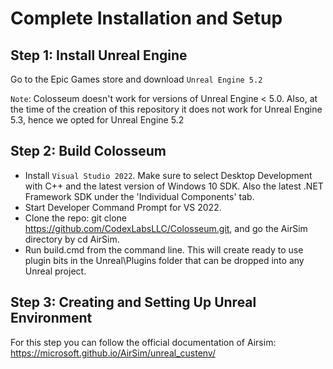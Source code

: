 # Complete Installation and Setup

Step 1: Install Unreal Engine
----------------
Go to the Epic Games store and download `Unreal Engine 5.2`

`Note`: Colosseum doesn't work for versions of Unreal Engine < 5.0. Also, at the time of the creation of this repository it does not work for Unreal Engine 5.3, hence we opted for Unreal Engine 5.2

Step 2: Build Colosseum
----------------

* Install `Visual Studio 2022`. Make sure to select Desktop Development with C++ and the latest version of Windows 10 SDK. Also the latest .NET Framework SDK under the 'Individual Components' tab.
* Start Developer Command Prompt for VS 2022.
* Clone the repo: git clone https://github.com/CodexLabsLLC/Colosseum.git, and go the AirSim directory by cd AirSim.
* Run build.cmd from the command line. This will create ready to use plugin bits in the Unreal\Plugins folder that can be dropped into any Unreal project.

Step 3: Creating and Setting Up Unreal Environment
---------------------

For this step you can follow the official documentation of Airsim: https://microsoft.github.io/AirSim/unreal_custenv/




